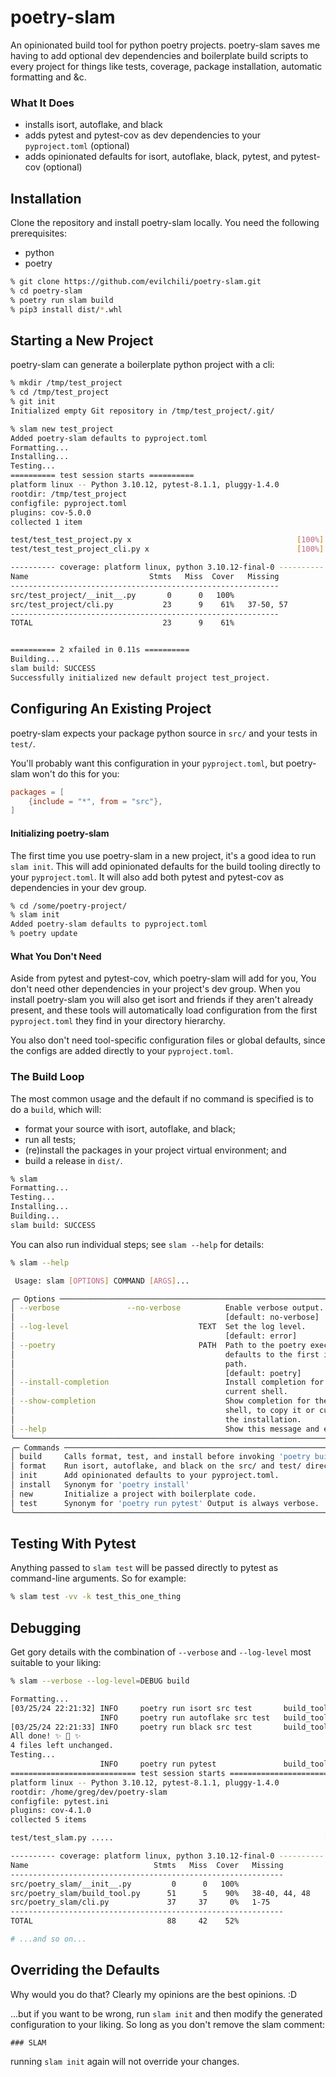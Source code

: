 # poetry-slam

An opinionated build tool for python poetry projects. poetry-slam saves me having to add optional dev dependencies and boilerplate build scripts to every project for things like tests, coverage, package installation, automatic formatting and &amp;c.

### What It Does
* installs isort, autoflake, and black
* adds pytest and pytest-cov as dev dependencies to your `pyproject.toml` (optional)
* adds opinionated defaults for isort, autoflake, black, pytest, and pytest-cov (optional)


## Installation

Clone the repository and install poetry-slam locally. You need the following prerequisites:

* python
* poetry


```bash
% git clone https://github.com/evilchili/poetry-slam.git
% cd poetry-slam
% poetry run slam build
% pip3 install dist/*.whl
```

## Starting a New Project

poetry-slam can generate a boilerplate python project with a cli:

```bash
% mkdir /tmp/test_project
% cd /tmp/test_project
% git init
Initialized empty Git repository in /tmp/test_project/.git/

% slam new test_project
Added poetry-slam defaults to pyproject.toml
Formatting...
Installing...
Testing...
========== test session starts ==========
platform linux -- Python 3.10.12, pytest-8.1.1, pluggy-1.4.0
rootdir: /tmp/test_project
configfile: pyproject.toml
plugins: cov-5.0.0
collected 1 item

test/test_test_project.py x                                     [100%]
test/test_test_project_cli.py x                                 [100%]

---------- coverage: platform linux, python 3.10.12-final-0 ----------
Name                           Stmts   Miss  Cover   Missing
------------------------------------------------------------
src/test_project/__init__.py       0      0   100%
src/test_project/cli.py           23      9    61%   37-50, 57
------------------------------------------------------------
TOTAL                             23      9    61%


========== 2 xfailed in 0.11s ==========
Building...
slam build: SUCCESS
Successfully initialized new default project test_project.
```


## Configuring An Existing Project

poetry-slam expects your package python source in `src/` and your tests in `test/`. 

You'll probably want this configuration in your `pyproject.toml`, but poetry-slam won't do this for you:

```toml
packages = [
    {include = "*", from = "src"},
]
```

#### Initializing poetry-slam

The first time you use poetry-slam in a new project, it's a good idea to run `slam init`. This will add opinionated defaults for the build tooling directly to your `pyproject.toml`. It will also add both pytest and pytest-cov as dependencies in your dev group.

```bash
% cd /some/poetry-project/
% slam init
Added poetry-slam defaults to pyproject.toml
% poetry update
```

#### What You Don't Need

Aside from pytest and pytest-cov, which poetry-slam will add for you, You don't need other dependencies in your project's dev group. When you install poetry-slam you will also get isort and friends if they aren't already present, and these tools will automatically load configuration from the first `pyproject.toml` they find in your directory hierarchy.

You also don't need tool-specific configuration files or global defaults, since the configs are added directly to your `pyproject.toml`.


### The Build Loop

The most common usage and the default if no command is specified is to do a `build`, which will:

* format your source with isort, autoflake, and black;
* run all tests;
* (re)install the packages in your project virtual environment; and 
* build a release in `dist/`.

```bash
% slam
Formatting...
Testing...
Installing...
Building...
slam build: SUCCESS
```

You can also run individual steps; see `slam --help` for details:

```bash
% slam --help

 Usage: slam [OPTIONS] COMMAND [ARGS]...

╭─ Options ──────────────────────────────────────────────────────────────────────╮
│ --verbose               --no-verbose          Enable verbose output.           │
│                                               [default: no-verbose]            │
│ --log-level                             TEXT  Set the log level.               │
│                                               [default: error]                 │
│ --poetry                                PATH  Path to the poetry executable;   │
│                                               defaults to the first in your    │
│                                               path.                            │
│                                               [default: poetry]                │
│ --install-completion                          Install completion for the       │
│                                               current shell.                   │
│ --show-completion                             Show completion for the current  │
│                                               shell, to copy it or customize   │
│                                               the installation.                │
│ --help                                        Show this message and exit.      │
╰────────────────────────────────────────────────────────────────────────────────╯
╭─ Commands ─────────────────────────────────────────────────────────────────────╮
│ build     Calls format, test, and install before invoking 'poetry build'.      │
│ format    Run isort, autoflake, and black on the src/ and test/ directories.   │
│ init      Add opinionated defaults to your pyproject.toml.                     │
│ install   Synonym for 'poetry install'                                         │
│ new       Initialize a project with boilerplate code.                          │
│ test      Synonym for 'poetry run pytest' Output is always verbose.            │
╰────────────────────────────────────────────────────────────────────────────────╯

```

## Testing With Pytest

Anything passed to `slam test` will be passed directly to pytest as command-line arguments. So for example:

```bash
% slam test -vv -k test_this_one_thing
```


## Debugging

Get gory details with the combination of `--verbose` and `--log-level` most suitable to your liking:

```bash
% slam --verbose --log-level=DEBUG build

Formatting...
[03/25/24 22:21:32] INFO     poetry run isort src test       build_tool.py:29
                    INFO     poetry run autoflake src test   build_tool.py:29
[03/25/24 22:21:33] INFO     poetry run black src test       build_tool.py:29
All done! ✨ 🍰 ✨
4 files left unchanged.
Testing...
                    INFO     poetry run pytest               build_tool.py:29
============================ test session starts =============================
platform linux -- Python 3.10.12, pytest-8.1.1, pluggy-1.4.0
rootdir: /home/greg/dev/poetry-slam
configfile: pytest.ini
plugins: cov-4.1.0
collected 5 items

test/test_slam.py .....                                               [100%]

---------- coverage: platform linux, python 3.10.12-final-0 ----------
Name                            Stmts   Miss  Cover   Missing
-------------------------------------------------------------
src/poetry_slam/__init__.py         0      0   100%
src/poetry_slam/build_tool.py      51      5    90%   38-40, 44, 48
src/poetry_slam/cli.py             37     37     0%   1-75
-------------------------------------------------------------
TOTAL                              88     42    52%

# ...and so on...
```

## Overriding the Defaults

Why would you do that? Clearly my opinions are the best opinions. :D

...but if you want to be wrong, run `slam init` and then modify the generated configuration to your liking. So long as you don't remove the slam comment:

```
### SLAM
```

running `slam init` again will not override your changes.
